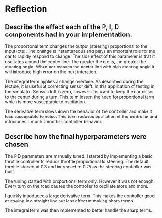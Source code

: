 # Reflection

## Describe the effect each of the P, I, D components had in your implementation.

The proportional term changes the output (steering) proportional to the input (cte). The change is instantaneous and plays an important role for the car to rapidly respond to change. The side effect of this parameter is that it oscillates around the center line. The greater the cte is, the greater the steering angle. When car crosses the center line with high steering angle it will introduce high error on the next interation.

The integral term applies a change overtime. As described during the lecture, it is useful at correcting sensor drift. In this application of testing in the simulator. Sensor drift is zero, however it is used to keep the car closer to the center during a turn. This term lessen the need for proportional term which is more susceptable to oscillation.

The derivative term slows down the behavior of the controller and make it less susceptable to noise. This term reduces oscillation of the controller and introduces a much smoother controller behavior.

## Describe how the final hyperparameters were chosen.

The PID parameters are manually tuned. I started by implementing a basic throttle controller to reduce throttle proportional to steering. The default throttle started at 0.3 and increased to 0.75 as the steering controller was built.

The tuning started with proportional term only. However it was not enough. Every turn on the road causes the controller to oscillate more and more. 

I quickly introduced a large derivative term. This makes the controller good at staying in a straight line but less effect at making sharp terms.

The integral term was then implemented to better handle the sharp terms.
